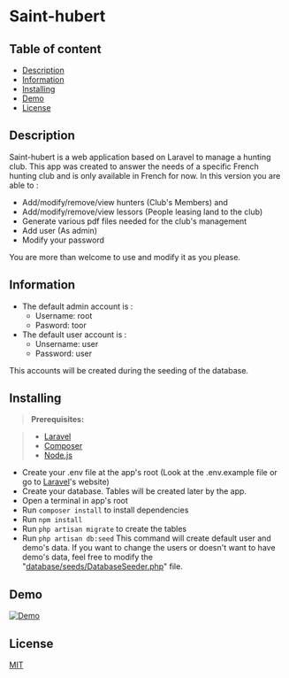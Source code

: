 # Saint-hubert

## Table of content

  * [Description](#description)
  * [Information](#information)
  * [Installing](#installing)
  * [Demo](#demo)
  * [License](#license)


## Description


Saint-hubert is a web application based on Laravel to manage a hunting club. This app was created to answer the needs of a specific French hunting club and is only available in French for now.
In this version you are able to :  

 - Add/modify/remove/view hunters (Club's Members) and
 - Add/modify/remove/view lessors (People leasing land to the club)
 - Generate various pdf files needed for the club's management
 - Add user (As admin)
 - Modify your password

You are more than welcome to use and modify it as you please.

## Information
* The default admin account is :
	* Username: root
	* Pasword: toor
* The default user account is :
	* Unsername: user
	* Password: user

This accounts will be created during the seeding of the database.

## Installing


> **Prerequisites:**

> - [Laravel]
> - [Composer]
> - [Node.js]

* Create your .env file at the app's root (Look at the .env.example file or go to [Laravel]'s website)
* Create your database. Tables will be created later by the app.
* Open a terminal in app's root
* Run `composer install` to install dependencies
* Run `npm install`
* Run `php artisan migrate` to create the tables
* Run `php artisan db:seed` This command will create default user and demo's data. If you want to change the users or doesn't want to have demo's data, feel free to modify the "[database/seeds/DatabaseSeeder.php](https://github.com/malain96/saint-hubert/blob/master/database/seeds/DatabaseSeeder.php)" file.

## Demo

[![Demo](https://image.ibb.co/c2oXkG/Capture.png)](https://youtu.be/8Po_Fg9foGc)

## License

[MIT](https://github.com/malain96/saint-hubert/blob/master/LICENSE.md)

  [Laravel]: https://laravel.com/
  [Composer]: https://getcomposer.org/
  [Node.js]: https://nodejs.org/en/
